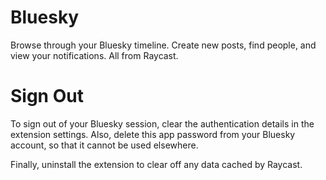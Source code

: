 # Bluesky

Browse through your Bluesky timeline. Create new posts, find people, and view your notifications. All from Raycast.

# Sign Out

To sign out of your Bluesky session, clear the authentication details in the extension settings. Also, delete this app password from your Bluesky account, so that it cannot be used elsewhere.

Finally, uninstall the extension to clear off any data cached by Raycast.
